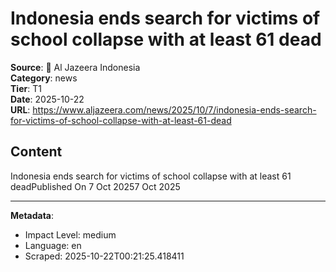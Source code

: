 # Indonesia ends search for victims of school collapse with at least 61 dead

**Source**: 📰 Al Jazeera Indonesia  
**Category**: news  
**Tier**: T1  
**Date**: 2025-10-22  
**URL**: https://www.aljazeera.com/news/2025/10/7/indonesia-ends-search-for-victims-of-school-collapse-with-at-least-61-dead

## Content

Indonesia ends search for victims of school collapse with at least 61 deadPublished On 7 Oct 20257 Oct 2025

---

**Metadata**:
- Impact Level: medium
- Language: en
- Scraped: 2025-10-22T00:21:25.418411
